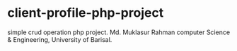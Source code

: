 # client-profile-php-project
simple crud operation php project.
Md. Muklasur Rahman
computer Science & Engineering,
University of Barisal.
